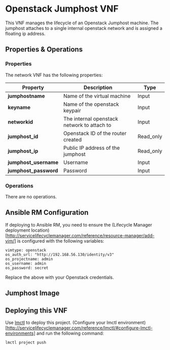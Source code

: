 # Openstack Jumphost VNF

This VNF manages the lifecycle of an Openstack Jumphost machine. The jumphost attaches to a single internal openstack network and is assigned a floating ip address.

## Properties & Operations

### Properties

The network VNF has the following properties:

| Property             |  Description                        | Type      |
|----------------------|-------------------------------------|-----------|
| **jumphostname**     | Name of the virtual machine         | Input     |
| **keyname**          | Name of the openstack keypair       | Input     |
| **networkid**        | The internal openstack network to attach to | Input     |
| **jumphost_id**      | Openstack ID of the router created  | Read_only |
| **jumphost_ip**      | Public IP address of the jumphost   | Read_only |
| **jumphost_username**  | Username                            | Input     |
| **jumphost_password**  | Password                            | Input     |

### Operations

There are no operations. 

## Ansible RM Configuration

If deploying to Ansible RM, you need to ensure the (Lifecycle Manager deployment location)[http://servicelifecyclemanager.com/reference/resource-manager/add-vim/] is configured with the following variables:

```
vimtype: openstack
os_auth_url: "http://192.168.56.130/identity/v3"
os_projectname: admin
os_username: admin
os_password: secret
```

Replace the above with your Openstack credentials.

## Jumphost Image



## Deploying this VNF

Use [lmctl](http://servicelifecyclemanager.com/reference/lmctl/) to deploy this project. (Configure your lmctl environment)[http://servicelifecyclemanager.com/reference/lmctl/#configure-lmctl-environments] and run the following command:

```
lmctl project push
```
